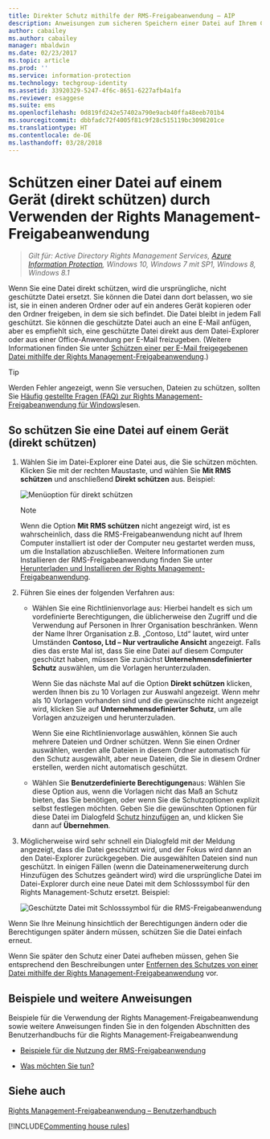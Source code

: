 ```yaml
---
title: Direkter Schutz mithilfe der RMS-Freigabeanwendung – AIP
description: Anweisungen zum sicheren Speichern einer Datei auf Ihrem Computer, einem Server oder einem anderen Speichergerät.
author: cabailey
ms.author: cabailey
manager: mbaldwin
ms.date: 02/23/2017
ms.topic: article
ms.prod: ''
ms.service: information-protection
ms.technology: techgroup-identity
ms.assetid: 33920329-5247-4f6c-8651-6227afb4a1fa
ms.reviewer: esaggese
ms.suite: ems
ms.openlocfilehash: 0d819fd242e57402a790e9acb40ffa48eeb701b4
ms.sourcegitcommit: dbbfadc72f4005f81c9f28c515119bc3098201ce
ms.translationtype: HT
ms.contentlocale: de-DE
ms.lasthandoff: 03/28/2018
---
```

# <a name="protect-a-file-on-a-device-protect-in-place-by-using-the-rights-management-sharing-application"></a>Schützen einer Datei auf einem Gerät (direkt schützen) durch Verwenden der Rights Management-Freigabeanwendung

>*Gilt für: Active Directory Rights Management Services, [Azure Information Protection](https://azure.microsoft.com/pricing/details/information-protection), Windows 10, Windows 7 mit SP1, Windows 8, Windows 8.1*

Wenn Sie eine Datei direkt schützen, wird die ursprüngliche, nicht geschützte Datei ersetzt. Sie können die Datei dann dort belassen, wo sie ist, sie in einen anderen Ordner oder auf ein anderes Gerät kopieren oder den Ordner freigeben, in dem sie sich befindet. Die Datei bleibt in jedem Fall geschützt. Sie können die geschützte Datei auch an eine E-Mail anfügen, aber es empfiehlt sich, eine geschützte Datei direkt aus dem Datei-Explorer oder aus einer Office-Anwendung per E-Mail freizugeben. (Weitere Informationen finden Sie unter [Schützen einer per E-Mail freigegebenen Datei mithilfe der Rights Management-Freigabeanwendung](sharing-app-protect-by-email.md).)

> [!TIP]
> Werden Fehler angezeigt, wenn Sie versuchen, Dateien zu schützen, sollten Sie [Häufig gestellte Fragen (FAQ) zur Rights Management-Freigabeanwendung für Windows](http://go.microsoft.com/fwlink/?LinkId=303971)lesen.

## <a name="to-protect-a-file-on-a-device-protect-in-place"></a>So schützen Sie eine Datei auf einem Gerät (direkt schützen)

1.  Wählen Sie im Datei-Explorer eine Datei aus, die Sie schützen möchten. Klicken Sie mit der rechten Maustaste, und wählen Sie **Mit RMS schützen** und anschließend **Direkt schützen** aus. Beispiel:

    ![Menüoption für direkt schützen](../media/ADRMS_MSRMSApp_SP_CompanyDefined.png)

    > [!NOTE]
    > Wenn die Option **Mit RMS schützen** nicht angezeigt wird, ist es wahrscheinlich, dass die RMS-Freigabeanwendung nicht auf Ihrem Computer installiert ist oder der Computer neu gestartet werden muss, um die Installation abzuschließen. Weitere Informationen zum Installieren der RMS-Freigabeanwendung finden Sie unter [Herunterladen und Installieren der Rights Management-Freigabeanwendung](install-sharing-app.md).

2.  Führen Sie eines der folgenden Verfahren aus:

    -   Wählen Sie eine Richtlinienvorlage aus: Hierbei handelt es sich um vordefinierte Berechtigungen, die üblicherweise den Zugriff und die Verwendung auf Personen in Ihrer Organisation beschränken. Wenn der Name Ihrer Organisation z.B. „Contoso, Ltd“ lautet, wird unter Umständen **Contoso, Ltd – Nur vertrauliche Ansicht** angezeigt. Falls dies das erste Mal ist, dass Sie eine Datei auf diesem Computer geschützt haben, müssen Sie zunächst **Unternehmensdefinierter Schutz** auswählen, um die Vorlagen herunterzuladen.

        Wenn Sie das nächste Mal auf die Option **Direkt schützen** klicken, werden Ihnen bis zu 10 Vorlagen zur Auswahl angezeigt. Wenn mehr als 10 Vorlagen vorhanden sind und die gewünschte nicht angezeigt wird, klicken Sie auf **Unternehmensdefinierter Schutz**, um alle Vorlagen anzuzeigen und herunterzuladen.

        Wenn Sie eine Richtlinienvorlage auswählen, können Sie auch mehrere Dateien und Ordner schützen. Wenn Sie einen Ordner auswählen, werden alle Dateien in diesem Ordner automatisch für den Schutz ausgewählt, aber neue Dateien, die Sie in diesem Ordner erstellen, werden nicht automatisch geschützt.

    -   Wählen Sie **Benutzerdefinierte Berechtigungen**aus: Wählen Sie diese Option aus, wenn die Vorlagen nicht das Maß an Schutz bieten, das Sie benötigen, oder wenn Sie die Schutzoptionen explizit selbst festlegen möchten. Geben Sie die gewünschten Optionen für diese Datei im Dialogfeld [Schutz hinzufügen](sharing-app-dialog-box.md) an, und klicken Sie dann auf **Übernehmen**.

3.  Möglicherweise wird sehr schnell ein Dialogfeld mit der Meldung angezeigt, dass die Datei geschützt wird, und der Fokus wird dann an den Datei-Explorer zurückgegeben. Die ausgewählten Dateien sind nun geschützt. In einigen Fällen (wenn die Dateinamenerweiterung durch Hinzufügen des Schutzes geändert wird) wird die ursprüngliche Datei im Datei-Explorer durch eine neue Datei mit dem Schlosssymbol für den Rights Management-Schutz ersetzt. Beispiel:

    ![Geschützte Datei mit Schlosssymbol für die RMS-Freigabeanwendung](../media/ADRMS_MSRMSApp_Pfile.png)

Wenn Sie Ihre Meinung hinsichtlich der Berechtigungen ändern oder die Berechtigungen später ändern müssen, schützen Sie die Datei einfach erneut.

Wenn Sie später den Schutz einer Datei aufheben müssen, gehen Sie entsprechend den Beschreibungen unter [Entfernen des Schutzes von einer Datei mithilfe der Rights Management-Freigabeanwendung](sharing-app-remove-protection.md) vor.

## <a name="examples-and-other-instructions"></a>Beispiele und weitere Anweisungen
Beispiele für die Verwendung der Rights Management-Freigabeanwendung sowie weitere Anweisungen finden Sie in den folgenden Abschnitten des Benutzerhandbuchs für die Rights Management-Freigabeanwendung

-   [Beispiele für die Nutzung der RMS-Freigabeanwendung](sharing-app-user-guide.md#examples-for-using-the-rms-sharing-application)

-   [Was möchten Sie tun?](sharing-app-user-guide.md#what-do-you-want-to-do)

## <a name="see-also"></a>Siehe auch
[Rights Management-Freigabeanwendung – Benutzerhandbuch](sharing-app-user-guide.md)

[!INCLUDE[Commenting house rules](../includes/houserules.md)]